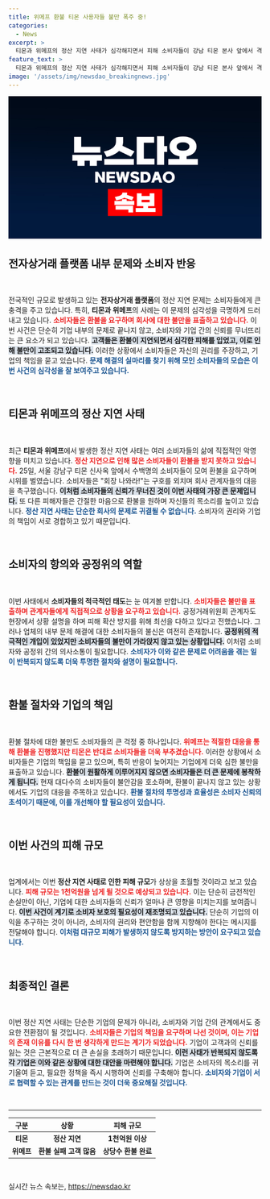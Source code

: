```yaml
---
title: 위메프 환불 티몬 사용자들 불만 폭주 중!
categories:
  - News
excerpt: >
  티몬과 위메프의 정산 지연 사태가 심각해지면서 피해 소비자들이 강남 티몬 본사 앞에서 격렬한 항의 시위를 벌였습니다. 소비자들은 환불을 요구하며 공정위 직원들의 출입을 막고 분노를 터뜨렸고, 위메프는 고객을 응대하며 지원에 나선 상황입니다. 과연 피해자들의 불만은 언제 해소될까요?
feature_text: >
  티몬과 위메프의 정산 지연 사태가 심각해지면서 피해 소비자들이 강남 티몬 본사 앞에서 격렬한 항의 시위를 벌였습니다. 소비자들은 환불을 요구하며 공정위 직원들의 출입을 막고 분노를 터뜨렸고, 위메프는 고객을 응대하며 지원에 나선 상황입니다. 과연 피해자들의 불만은 언제 해소될까요?
image: '/assets/img/newsdao_breakingnews.jpg'
---
```


<p><img src="/assets/img/newsdao_breakingnews.jpg" alt="flaretime 속보" /></p>

<h2 data-ke-size="size26">전자상거래 플랫폼 내부 문제와 소비자 반응</h2>

<p data-ke-size="size16">&nbsp;</p>

<p>전국적인 규모로 발생하고 있는 <strong>전자상거래 플랫폼</strong>의 정산 지연 문제는 소비자들에게 큰 충격을 주고 있습니다. 특히, <strong>티몬과 위메프</strong>의 사례는 이 문제의 심각성을 극명하게 드러내고 있습니다. <b><span style="color: #ee2323;">소비자들은 환불을 요구하며 회사에 대한 불만을 표출하고 있습니다.</span></b> 이번 사건은 단순히 기업 내부의 문제로 끝나지 않고, 소비자와 기업 간의 신뢰를 무너뜨리는 큰 요소가 되고 있습니다. <b><span style="background-color: #21538527;">고객들은 환불이 지연되면서 심각한 피해를 입었고, 이로 인해 불만이 고조되고 있습니다.</span></b> 이러한 상황에서 소비자들은 자신의 권리를 주장하고, 기업의 책임을 묻고 있습니다. <b><span style="color: #1a5490;">문제 해결의 실마리를 찾기 위해 모인 소비자들의 모습은 이번 사건의 심각성을 잘 보여주고 있습니다.</span></b></p>

<p data-ke-size="size16">&nbsp;</p>

<h2 data-ke-size="size26">티몬과 위메프의 정산 지연 사태</h2>

<p data-ke-size="size16">&nbsp;</p>

<p>최근 <strong>티몬과 위메프</strong>에서 발생한 정산 지연 사태는 여러 소비자들의 삶에 직접적인 악영향을 미치고 있습니다. <b><span style="color: #ee2323;">정산 지연으로 인해 많은 소비자들이 환불을 받지 못하고 있습니다.</span></b> 25일, 서울 강남구 티몬 신사옥 앞에서 수백명의 소비자들이 모여 환불을 요구하며 시위를 벌였습니다. 소비자들은 "회장 나와라!"는 구호를 외치며 회사 관계자들의 대응을 촉구했습니다. <b><span style="background-color: #21538527;">이처럼 소비자들의 신뢰가 무너진 것이 이번 사태의 가장 큰 문제입니다.</span></b> 또 다른 피해자들은 간절한 마음으로 환불을 원하며 자신들의 목소리를 높이고 있습니다. <b><span style="color: #1a5490;">정산 지연 사태는 단순한 회사의 문제로 귀결될 수 없습니다.</span></b> 소비자의 권리와 기업의 책임이 서로 경합하고 있기 때문입니다.</p>

<p data-ke-size="size16">&nbsp;</p>

<h2 data-ke-size="size26">소비자의 항의와 공정위의 역할</h2>

<p data-ke-size="size16">&nbsp;</p>

<p>이번 사태에서 <strong>소비자들의 적극적인 태도</strong>는 눈 여겨볼 만합니다. <b><span style="color: #ee2323;">소비자들은 불만을 표출하며 관계자들에게 직접적으로 상황을 요구하고 있습니다.</span></b> 공정거래위원회 관계자도 현장에서 상황 설명을 하며 피해 확산 방지를 위해 최선을 다하고 있다고 전했습니다. 그러나 업체의 내부 문제 해결에 대한 소비자들의 불신은 여전히 존재합니다. <b><span style="background-color: #21538527;">공정위의 적극적인 개입이 있었지만 소비자들의 불만이 가라앉지 않고 있는 상황입니다.</span></b> 이처럼 소비자와 공정위 간의 의사소통이 필요합니다. <b><span style="color: #1a5490;">소비자가 이와 같은 문제로 어려움을 겪는 일이 반복되지 않도록 더욱 투명한 절차와 설명이 필요합니다.</span></b></p>

<p data-ke-size="size16">&nbsp;</p>

<h2 data-ke-size="size26">환불 절차와 기업의 책임</h2>

<p data-ke-size="size16">&nbsp;</p>

<p>환불 절차에 대한 불만도 소비자들의 큰 걱정 중 하나입니다. <b><span style="color: #ee2323;">위메프는 적절한 대응을 통해 환불을 진행했지만 티몬은 반대로 소비자들을 더욱 부추겼습니다.</span></b> 이러한 상황에서 소비자들은 기업의 책임을 묻고 있으며, 특히 반응이 늦어지는 기업에게 더욱 심한 불만을 표출하고 있습니다. <b><span style="background-color: #21538527;">환불이 원활하게 이루어지지 않으면 소비자들은 더 큰 문제에 봉착하게 됩니다.</span></b> 현재 대다수의 소비자들이 불안감을 호소하며, 환불이 끝나지 않고 있는 상황에서도 기업의 대응을 주목하고 있습니다. <b><span style="color: #1a5490;">환불 절차의 투명성과 효율성은 소비자 신뢰의 초석이기 때문에, 이를 개선해야 할 필요성이 있습니다.</span></b></p>

<p data-ke-size="size16">&nbsp;</p>

<h2 data-ke-size="size26">이번 사건의 피해 규모</h2>

<p data-ke-size="size16">&nbsp;</p>

<p>업계에서는 이번 <strong>정산 지연 사태로 인한 피해 규모</strong>가 상상을 초월할 것이라고 보고 있습니다. <b><span style="color: #ee2323;">피해 규모는 1천억원을 넘게 될 것으로 예상되고 있습니다.</span></b> 이는 단순히 금전적인 손실만이 아닌, 기업에 대한 소비자들의 신뢰가 얼마나 큰 영향을 미치는지를 보여줍니다. <b><span style="background-color: #21538527;">이번 사건이 계기로 소비자 보호의 필요성이 재조명되고 있습니다.</span></b> 단순히 기업의 이익을 추구하는 것이 아니라, 소비자의 권리와 편안함을 함께 지향해야 한다는 메시지를 전달해야 합니다. <b><span style="color: #1a5490;">이처럼 대규모 피해가 발생하지 않도록 방지하는 방안이 요구되고 있습니다.</span></b></p>

<p data-ke-size="size16">&nbsp;</p>

<h2 data-ke-size="size26">최종적인 결론</h2>

<p data-ke-size="size16">&nbsp;</p>

<p>이번 정산 지연 사태는 단순한 기업의 문제가 아니라, 소비자와 기업 간의 관계에서도 중요한 전환점이 될 것입니다. <b><span style="color: #ee2323;">소비자들은 기업의 책임을 요구하며 나선 것이며, 이는 기업의 존재 이유를 다시 한 번 생각하게 만드는 계기가 되었습니다.</span></b> 기업이 고객과의 신뢰를 잃는 것은 근본적으로 더 큰 손실을 초래하기 때문입니다. <b><span style="background-color: #21538527;">이런 사태가 반복되지 않도록 각 기업은 이와 같은 상황에 대한 대안을 마련해야 합니다.</span></b> 기업은 소비자의 목소리를 귀 기울여 듣고, 필요한 정책을 즉시 시행하여 신뢰를 구축해야 합니다. <b><span style="color: #1a5490;">소비자와 기업이 서로 협력할 수 있는 관계를 만드는 것이 더욱 중요해질 것입니다.</span></b></p>

<p data-ke-size="size16">&nbsp;</p>

<hr>

<table>
  <thead>
    <tr>
      <th style="text-align: center;"><b>구분</b></th>
      <th style="text-align: center;"><b>상황</b></th>
      <th style="text-align: center;"><b>피해 규모</b></th>
    </tr>
  </thead>
  <tbody>
    <tr>
      <td style="text-align: center; height: 17px;"><b>티몬</b></td>
      <td style="text-align: center; height: 17px;"><b>정산 지연</b></td>
      <td style="text-align: center; height: 17px;"><b>1천억원 이상</b></td>
    </tr>
    <tr>
      <td style="text-align: center; height: 17px;"><b>위메프</b></td>
      <td style="text-align: center; height: 17px;"><b>환불 실패 고객 많음</b></td>
      <td style="text-align: center; height: 17px;"><b>상당수 환불 완료</b></td>
    </tr>
  </tbody>
</table>

<p data-ke-size="size16">&nbsp;</p>
실시간 뉴스 속보는, <a href="https://newsdao.kr" rel="dofollow">https://newsdao.kr</a>


